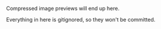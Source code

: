 Compressed image previews will end up here.

Everything in here is gitignored, so they won't be committed.
